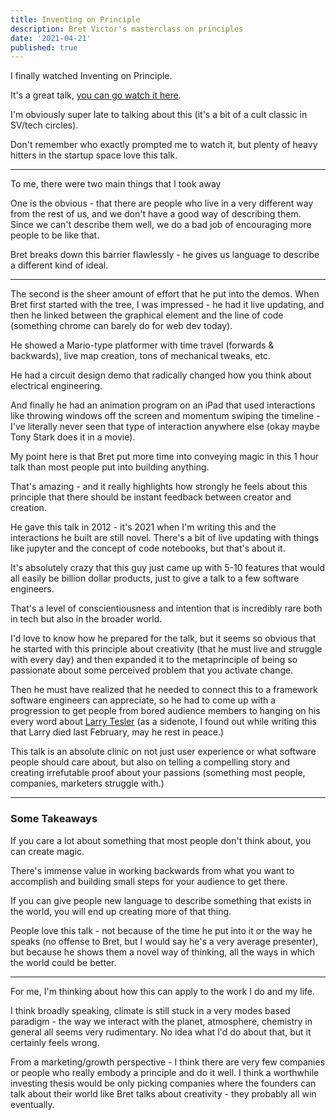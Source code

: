 ```yaml
---
title: Inventing on Principle
description: Bret Victor's masterclass on principles
date: '2021-04-21'
published: true
---
```

I finally watched Inventing on Principle. 

It's a great talk, [you can go watch it here](https://www.youtube.com/watch?v=PUv66718DII).

I'm obviously super late to talking about this (it's a bit of a cult classic in SV/tech circles).

Don't remember who exactly prompted me to watch it, but plenty of heavy hitters in the startup space love this talk.

***

To me, there were two main things that I took away

One is the obvious - that there are people who live in a very different way from the rest of us, and we don't have a good way of describing them. Since we can't describe them well, we do a bad job of encouraging more people to be like that. 

Bret breaks down this barrier flawlessly - he gives us language to describe a different kind of ideal.

***

The second is the sheer amount of effort that he put into the demos. When Bret first started with the tree, I was impressed - he had it live updating, and then he linked between the graphical element and the line of code (something chrome can barely do for web dev today). 

He showed a Mario-type platformer with time travel (forwards & backwards), live map creation, tons of mechanical tweaks, etc.

He had a circuit design demo that radically changed how you think about electrical engineering.

And finally he had an animation program on an iPad that used interactions like throwing windows off the screen and momentum swiping the timeline - I've literally never seen that type of interaction anywhere else (okay maybe Tony Stark does it in a movie).

My point here is that Bret put more time into conveying magic in this 1 hour talk than most people put into building anything.

That's amazing - and it really highlights how strongly he feels about this principle that there should be instant feedback between creator and creation.

He gave this talk in 2012 - it's 2021 when I'm writing this and the interactions he built are still novel. There's a bit of live updating with things like jupyter and the concept of code notebooks, but that's about it.

It's absolutely crazy that this guy just came up with 5-10 features that would all easily be billion dollar products, just to give a talk to a few software engineers.

That's a level of conscientiousness and intention that is incredibly rare both in tech but also in the broader world.

I'd love to know how he prepared for the talk, but it seems so obvious that he started with this principle about creativity (that he must live and struggle with every day) and then expanded it to the metaprinciple of being so passionate about some perceived problem that you activate change. 

Then he must have realized that he needed to connect this to a framework software engineers can appreciate, so he had to come up with a progression to get people from bored audience members to hanging on his every word about [Larry Tesler](http://www.nomodes.com/) (as a sidenote, I found out while writing this that Larry died last February, may he rest in peace.)

This talk is an absolute clinic on not just user experience or what software people should care about, but also on telling a compelling story and creating irrefutable proof about your passions (something most people, companies, marketers struggle with.)

***

### Some Takeaways

If you care a lot about something that most people don't think about, you can create magic.

There's immense value in working backwards from what you want to accomplish and building small steps for your audience to get there.

If you can give people new language to describe something that exists in the world, you will end up creating more of that thing.

People love this talk - not because of the time he put into it or the way he speaks (no offense to Bret, but I would say he's a very average presenter), but because he shows them a novel way of thinking, all the ways in which the world could be better.

***

For me, I'm thinking about how this can apply to the work I do and my life.

I think broadly speaking, climate is still stuck in a very modes based paradigm - the way we interact with the planet, atmosphere, chemistry in general all seems very rudimentary. No idea what I'd do about that, but it certainly feels wrong.

From a marketing/growth perspective - I think there are very few companies or people who really embody a principle and do it well. I think a worthwhile investing thesis would be only picking companies where the founders can talk about their world like Bret talks about creativity - they probably all win eventually.